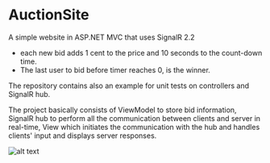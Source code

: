 # AuctionSite
A simple website in ASP.NET MVC that uses SignalR 2.2
- each new bid adds 1 cent to the price and 10 seconds to the count-down time.
- The last user to bid before timer reaches 0, is the winner.

The repository contains also an example for unit tests on controllers and SignalR hub.

The project basically consists of ViewModel to store bid information, SignalR hub to perform all the communication between clients and server in real-time, View which initiates the communication with the hub and handles clients' input and displays server responses.

![alt text](http://i.imgur.com/FhLsOOM.png)
